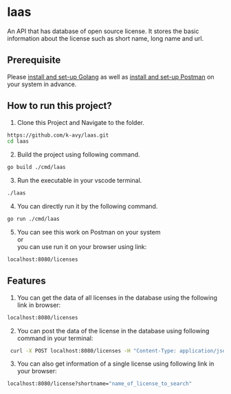 # laas
An API that has database of open source license. It stores the basic information about the license such as short name, long name and url.

## Prerequisite

Please [install and set-up Golang](https://go.dev/doc/install) as well as [install and set-up Postman](https://www.postman.com/) on your system in advance.

## How to run this project?

1. Clone this Project and Navigate to the folder.

``` bash
https://github.com/k-avy/laas.git
cd laas
```

2. Build the project using following command.

```bash
go build ./cmd/laas
```

3. Run the executable in your vscode terminal.

```bash
./laas
```

4. You can directly run it by the following command.

```bash
go run ./cmd/laas
```

5. You can see this work on Postman on your system\
or\
you can use run it on your browser using link:

```bash
localhost:8080/licenses
```

## Features 

1. You can get the data of all licenses in the database using the following link in browser:

```bash
localhost:8080/licenses
```

2. You can post the data of the license in the database using following command in your terminal:

```bash
 curl -X POST localhost:8080/licenses -H "Content-Type: application/json" -d '{ "shortname":"LGPL-3.0-or-later","longname":"GNU Lesser General Public License v3.0 or later","url": "https:\/\/www.gnu.org\/licenses\/lgpl-3.0-standalone.html"}'
```

3. You can also get information of a single license using following link in your browser:

```bash
localhost:8080/license?shortname="name_of_license_to_search"
```
